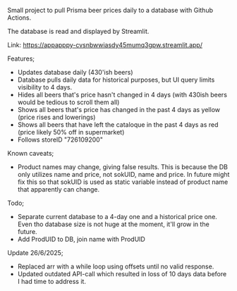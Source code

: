 Small project to pull Prisma beer prices daily to a database with Github Actions.

The database is read and displayed by Streamlit.

Link: 
https://appapppy-cvsnbwwiasdy45mumq3gpw.streamlit.app/

Features;

- Updates database daily (430'ish beers)
- Database pulls daily data for historical purposes, but UI query limits visibility to 4 days. 
- Hides all beers that's price hasn't changed in 4 days (with 430ish beers would be tedious to scroll them all)
- Shows all beers that's price has changed in the past 4 days as yellow (price rises and lowerings)
- Shows all beers that have left the cataloque in the past 4 days as red (price likely 50% off in supermarket)
- Follows storeID "726109200"


Known caveats; 

- Product names may change, giving false results. This is because the DB only utilizes name and price, not sokUID, name and price. In future might fix this so that sokUID is used as static variable instead of product name that apparently can change. 

Todo; 

- Separate current database to a 4-day one and a historical price one. Even tho database size is not huge at the moment, it'll grow in the future. 
- Add ProdUID to DB, join name with ProdUID


Update 26/6/2025;

- Replaced arr with a while loop using offsets until no valid response.
- Updated outdated API-call which resulted in loss of 10 days data before I had time to address it. 
